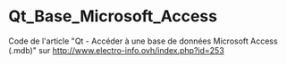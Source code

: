 # Qt_Base_Microsoft_Access
Code de l'article "Qt - Accéder à une base de données Microsoft Access (.mdb)" sur http://www.electro-info.ovh/index.php?id=253
